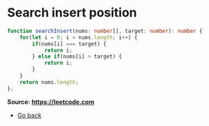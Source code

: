 # Search insert position

```typescript
function searchInsert(nums: number[], target: number): number {
    for(let i = 0; i < nums.length; i++) {
        if(nums[i] === target) {
            return i;
        } else if(nums[i] > target) {
            return i;
        }
    }
    return nums.length;
};
```

**Source: https://leetcode.com**
* [Go back](../readme.md)